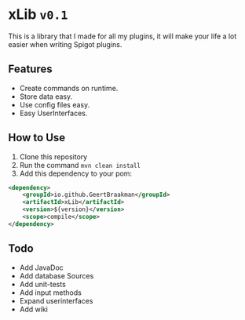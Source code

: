 # xLib `v0.1`

This is a library that I made for all my plugins, it will make your life a lot easier when writing Spigot plugins.

## Features

- Create commands on runtime.
- Store data easy.
- Use config files easy.
- Easy UserInterfaces.

## How to Use

1. Clone this repository
2. Run the command `mvn clean install`
3. Add this dependency to your pom:

```XML
<dependency>
    <groupId>io.github.GeertBraakman</groupId>
    <artifactId>xLib</artifactId>
    <version>${version}</version>
    <scope>compile</scope>
</dependency>
```

## Todo

- Add JavaDoc
- Add database Sources
- Add unit-tests
- Add input methods
- Expand userinterfaces
- Add wiki
